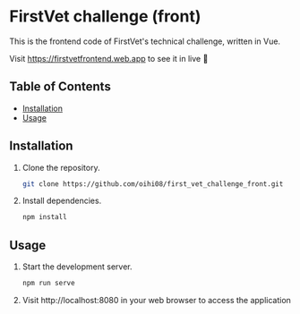 # FirstVet challenge (front)

This is the frontend code of FirstVet's technical challenge, written in Vue.

Visit https://firstvetfrontend.web.app to see it in live 🚀

## Table of Contents

- [Installation](#installation)
- [Usage](#usage)


## Installation

1. Clone the repository.
   ```sh
   git clone https://github.com/oihi08/first_vet_challenge_front.git
   ```

2. Install dependencies.
   ```sh
   npm install
   ```


## Usage

1. Start the development server.
   ```sh
   npm run serve
   ```

2. Visit http://localhost:8080 in your web browser to access the application